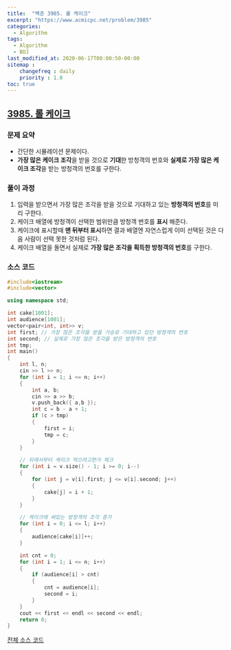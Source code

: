 ```yaml
---
title:  "백준 3985. 롤 케이크"
excerpt: "https://www.acmicpc.net/problem/3985"
categories:
  - Algorithm
tags:
  - Algorithm
  - BOJ
last_modified_at: 2020-06-17T00:00:50-00:00
sitemap :
    changefreq : daily
    priority : 1.0
toc: true
---
```


## [3985. 롤 케이크](https://www.acmicpc.net/problem/3985)
### 문제 요약
- 간단한 시뮬레이션 문제이다.
- **가장 많은 케이크 조각**을 받을 것으로 **기대**한 방청객의 번호와 **실제로 가장 많은 케이크 조각**을 받는 방청객의 번호를 구한다.

### 풀이 과정
1. 입력을 받으면서 가장 많은 조각을 받을 것으로 기대하고 있는 **방청객의 번호**를 미리 구한다.
2. 케이크 배열에 방청객이 선택한 범위만큼 방청객 번호를 **표시** 해준다.
3. 케이크에 표시할때 **맨 뒤부터 표시**하면 결과 배열엔 자연스럽게 이미 선택된 것은 다음 사람이 선택 못한 것처럼 된다.
4. 케이크 배열을 돌면서 실제로 **가장 많은 조각을 획득한 방청객의 번호**를 구한다. 

### 소스 코드
```cpp
#include<iostream>
#include<vector>

using namespace std;

int cake[1001];
int audience[1001];
vector<pair<int, int>> v;
int first; // 가장 많은 조각을 받을 거승로 기대하고 있던 방청객의 번호
int second; // 실제로 가장 많은 조각을 받은 방청객의 번호
int tmp;
int main()
{
    int l, n;
    cin >> l >> n;
    for (int i = 1; i <= n; i++)
    {
        int a, b;
        cin >> a >> b;
        v.push_back({ a,b });
        int c = b - a + 1;
        if (c > tmp)
        {
            first = i;
            tmp = c;
        }
    }

    // 뒤에서부터 케이크 먹으려고한거 체크
    for (int i = v.size() - 1; i >= 0; i--)
    {
        for (int j = v[i].first; j <= v[i].second; j++)
        {
            cake[j] = i + 1;
        }
    }

    // 케이크에 써있는 방청객의 조각 증가
    for (int i = 0; i <= l; i++)
    {
        audience[cake[i]]++;
    }

    int cnt = 0;
    for (int i = 1; i <= n; i++)
    {
        if (audience[i] > cnt)
        {
            cnt = audience[i];
            second = i;
        }
    }
    cout << first << endl << second << endl;
    return 0;
}
```

[전체 소스 코드](https://github.com/tdm1223/Algorithm/blob/master/acmicpc.net/source/3985.cpp)